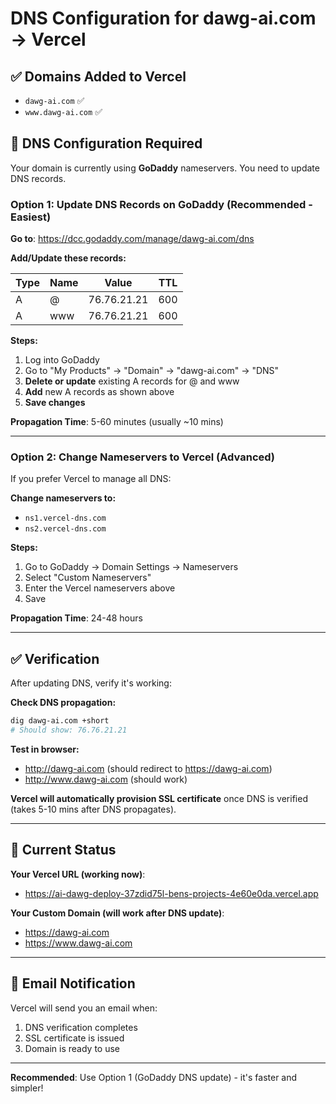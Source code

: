 # DNS Configuration for dawg-ai.com → Vercel

## ✅ Domains Added to Vercel
- `dawg-ai.com` ✅
- `www.dawg-ai.com` ✅

## 🔧 DNS Configuration Required

Your domain is currently using **GoDaddy** nameservers. You need to update DNS records.

### Option 1: Update DNS Records on GoDaddy (Recommended - Easiest)

**Go to**: https://dcc.godaddy.com/manage/dawg-ai.com/dns

**Add/Update these records:**

| Type | Name | Value | TTL |
|------|------|-------|-----|
| A | @ | 76.76.21.21 | 600 |
| A | www | 76.76.21.21 | 600 |

**Steps:**
1. Log into GoDaddy
2. Go to "My Products" → "Domain" → "dawg-ai.com" → "DNS"
3. **Delete or update** existing A records for @ and www
4. **Add** new A records as shown above
5. **Save changes**

**Propagation Time**: 5-60 minutes (usually ~10 mins)

---

### Option 2: Change Nameservers to Vercel (Advanced)

If you prefer Vercel to manage all DNS:

**Change nameservers to:**
- `ns1.vercel-dns.com`
- `ns2.vercel-dns.com`

**Steps:**
1. Go to GoDaddy → Domain Settings → Nameservers
2. Select "Custom Nameservers"
3. Enter the Vercel nameservers above
4. Save

**Propagation Time**: 24-48 hours

---

## ✅ Verification

After updating DNS, verify it's working:

**Check DNS propagation:**
```bash
dig dawg-ai.com +short
# Should show: 76.76.21.21
```

**Test in browser:**
- http://dawg-ai.com (should redirect to https://dawg-ai.com)
- http://www.dawg-ai.com (should work)

**Vercel will automatically provision SSL certificate** once DNS is verified (takes 5-10 mins after DNS propagates).

---

## 🎯 Current Status

**Your Vercel URL (working now)**:
- https://ai-dawg-deploy-37zdid75l-bens-projects-4e60e0da.vercel.app

**Your Custom Domain (will work after DNS update)**:
- https://dawg-ai.com
- https://www.dawg-ai.com

---

## 📧 Email Notification

Vercel will send you an email when:
1. DNS verification completes
2. SSL certificate is issued
3. Domain is ready to use

---

**Recommended**: Use Option 1 (GoDaddy DNS update) - it's faster and simpler!
